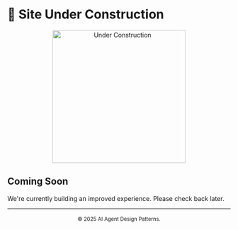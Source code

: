 # 🚧 Site Under Construction

<div align="center">
  <img src="https://raw.githubusercontent.com/creativetimofficial/public-assets/master/under_construction.jpg" alt="Under Construction" width="300">
</div>

## Coming Soon

We're currently building an improved experience. Please check back later.

---

<div align="center" style="margin-top: 1rem;">
  <small>© 2025 AI Agent Design Patterns.</small>
</div>